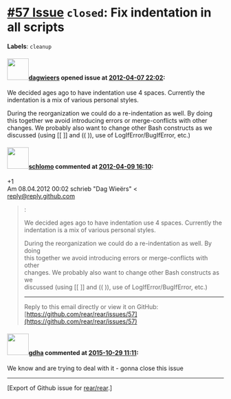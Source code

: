 [\#57 Issue](https://github.com/rear/rear/issues/57) `closed`: Fix indentation in all scripts
=============================================================================================

**Labels**: `cleanup`

#### <img src="https://avatars.githubusercontent.com/u/388198?u=0732dee3fe5002278cfbf40359ec431bdcf5f06c&v=4" width="50">[dagwieers](https://github.com/dagwieers) opened issue at [2012-04-07 22:02](https://github.com/rear/rear/issues/57):

We decided ages ago to have indentation use 4 spaces. Currently the
indentation is a mix of various personal styles.

During the reorganization we could do a re-indentation as well. By doing
this together we avoid introducing errors or merge-conflicts with other
changes. We probably also want to change other Bash constructs as we
discussed (using \[\[ \]\] and (( )), use of LogIfError/BugIfError,
etc.)

#### <img src="https://avatars.githubusercontent.com/u/101384?v=4" width="50">[schlomo](https://github.com/schlomo) commented at [2012-04-09 16:10](https://github.com/rear/rear/issues/57#issuecomment-5027879):

+1  
Am 08.04.2012 00:02 schrieb "Dag Wieërs" &lt;  
<reply@reply.github.com>

> :
>
> We decided ages ago to have indentation use 4 spaces. Currently the  
> indentation is a mix of various personal styles.
>
> During the reorganization we could do a re-indentation as well. By
> doing  
> this together we avoid introducing errors or merge-conflicts with
> other  
> changes. We probably also want to change other Bash constructs as we  
> discussed (using \[\[ \]\] and (( )), use of LogIfError/BugIfError,
> etc.)
>
> ------------------------------------------------------------------------
>
> Reply to this email directly or view it on GitHub:  
> [https://github.com/rear/rear/issues/57](https://github.com/rear/rear/issues/57)

#### <img src="https://avatars.githubusercontent.com/u/888633?u=cdaeb31efcc0048d3619651aa18dd4b76e636b21&v=4" width="50">[gdha](https://github.com/gdha) commented at [2015-10-29 11:11](https://github.com/rear/rear/issues/57#issuecomment-152148824):

We know and are trying to deal with it - gonna close this issue

------------------------------------------------------------------------

\[Export of Github issue for
[rear/rear](https://github.com/rear/rear).\]
